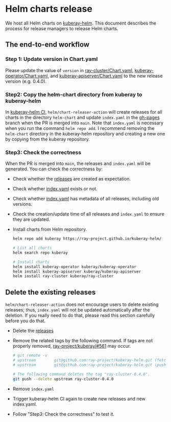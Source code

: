 # Helm charts release 

We host all Helm charts on [kuberay-helm](https://github.com/ray-project/kuberay-helm). This document describes the process for release managers to release Helm charts.

## The end-to-end workflow
### Step 1: Update version in Chart.yaml
Please update the value of `version` in [ray-cluster/Chart.yaml](https://github.com/ray-project/kuberay/blob/master/helm-chart/ray-cluster/Chart.yaml), [kuberay-operator/Chart.yaml](https://github.com/ray-project/kuberay/blob/master/helm-chart/kuberay-operator/Chart.yaml), and [kuberay-apiserver/Chart.yaml](https://github.com/ray-project/kuberay/blob/master/helm-chart/kuberay-apiserver/Chart.yaml) to the new release version (e.g. 0.4.0).

### Step2: Copy the helm-chart directory from kuberay to kuberay-helm
In [kuberay-helm CI](https://github.com/ray-project/kuberay-helm/blob/main/.github/workflows/chart-release.yaml), `helm/chart-releaser-action` will create releases for all charts in the directory `helm-chart` and update `index.yaml` in the [gh-pages](https://github.com/ray-project/kuberay-helm/tree/gh-pages) branch when the PR is merged into `main`. Note that `index.yaml` is necessary when you run the command `helm repo add`. I recommend removing the `helm-chart` directory in the kuberay-helm repository and creating a new one by copying from the kuberay repository.

### Step3: Check the correctness
When the PR is merged into `main`, the releases and `index.yaml` will be generated. You can check the correctness by:

* Check whether the [releases](https://github.com/ray-project/kuberay-helm/releases) are created as expectation.
* Check whether [index.yaml](https://github.com/ray-project/kuberay-helm/blob/gh-pages/index.yaml) exists or not.
* Check whether [index.yaml](https://github.com/ray-project/kuberay-helm/blob/gh-pages/index.yaml) has metadata of all releases, including old versions.
* Check the creation/update time of all releases and `index.yaml` to ensure they are updated.

* Install charts from Helm repository.
    ```sh
    helm repo add kuberay https://ray-project.github.io/kuberay-helm/

    # List all charts
    helm search repo kuberay

    # Install charts
    helm install kuberay-operator kuberay/kuberay-operator
    helm install kuberay-apiserver kuberay/kuberay-apiserver
    helm install ray-cluster kuberay/ray-cluster   
    ```

## Delete the existing releases
`helm/chart-releaser-action` does not encourage users to delete existing releases; thus, `index.yaml` will not be updated automatically after the deletion. If you really need to do that, please read this section carefully before you do that.

* Delete the [releases](https://github.com/ray-project/kuberay-helm/releases)
* Remove the related tags by the following command. If tags are not properly removed, [ray-project/kuberay/#561](https://github.com/ray-project/kuberay/issues/561) may occur.

    ```sh
    # git remote -v
    # upstream        git@github.com:ray-project/kuberay-helm.git (fetch)
    # upstream        git@github.com:ray-project/kuberay-helm.git (push)

    # The following command deletes the tag "ray-cluster-0.4.0".
    git push --delete upstream ray-cluster-0.4.0
    ```
* Remove `index.yaml`
* Trigger kuberay-helm CI again to create new releases and new index.yaml.
* Follow "Step3: Check the correctness" to test it.